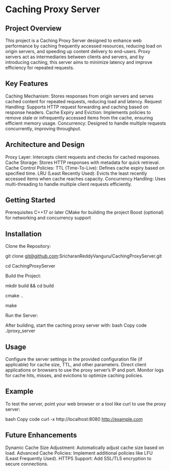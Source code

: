 ﻿
# Caching Proxy Server


## Project Overview

This project is a Caching Proxy Server designed to enhance web performance by caching frequently accessed resources, reducing load on origin servers, and speeding up content delivery to end-users. Proxy servers act as intermediaries between clients and servers, and by introducing caching, this server aims to minimize latency and improve efficiency for repeated requests.

## Key Features

Caching Mechanism: Stores responses from origin servers and serves cached content for repeated requests, reducing load and latency.
Request Handling: Supports HTTP request forwarding and caching based on response headers.
Cache Expiry and Eviction: Implements policies to remove stale or infrequently accessed items from the cache, ensuring efficient memory usage.
Concurrency: Designed to handle multiple requests concurrently, improving throughput.

## Architecture and Design

Proxy Layer: Intercepts client requests and checks for cached responses.
Cache Storage: Stores HTTP responses with metadata for quick retrieval.
Cache Control Policies:
TTL (Time-To-Live): Defines cache expiry based on specified time.
LRU (Least Recently Used): Evicts the least recently accessed items when cache reaches capacity.
Concurrency Handling: Uses multi-threading to handle multiple client requests efficiently.

## Getting Started

Prerequisites
C++17 or later
CMake for building the project
Boost (optional) for networking and concurrency support

## Installation

Clone the Repository:

git clone git@github.com:SricharanReddyVanguru/CachingProxyServer.git

cd CachingProxyServer

Build the Project:

mkdir build && cd build

cmake ..

make

Run the Server:

After building, start the caching proxy server with:
bash
Copy code
./proxy_server


## Usage

Configure the server settings in the provided configuration file (if applicable) for cache size, TTL, and other parameters.
Direct client applications or browsers to use the proxy server’s IP and port.
Monitor logs for cache hits, misses, and evictions to optimize caching policies.
## Example
To test the server, point your web browser or a tool like curl to use the proxy server:

bash
Copy code
curl -x http://localhost:8080 http://example.com

## Future Enhancements

Dynamic Cache Size Adjustment: Automatically adjust cache size based on load.
Advanced Cache Policies: Implement additional policies like LFU (Least Frequently Used).
HTTPS Support: Add SSL/TLS encryption to secure connections.
